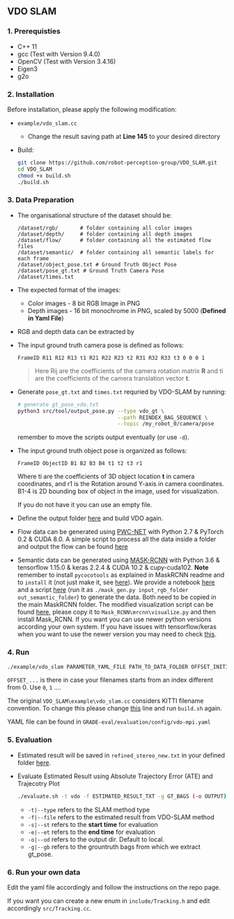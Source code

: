 ## VDO SLAM

### 1. Prerequisties

- C++ 11
- gcc (Test with Version 9.4.0)
- OpenCV (Test with Version 3.4.16)
- Eigen3
- g2o

### 2. Installation

Before installation, please apply the following modification:

- `example/vdo_slam.cc`
    - Change the result saving path at **Line 145** to your desired directory

- Build:
  ```bash
  git clone https://github.com/robot-perception-group/VDO_SLAM.git
  cd VDO_SLAM
  chmod +x build.sh
  ./build.sh
  ```

### 3. Data Preparation

- The organisational structure of the dataset should be:

  ```
  /dataset/rgb/       # folder containing all color images
  /dataset/depth/     # folder containing all depth images
  /dataset/flow/      # folder containing all the estimated flow files
  /dataset/semantic/  # folder containing all semantic labels for each frame
  /dataset/object_pose.txt # Ground Truth Object Pose
  /dataset/pose_gt.txt # Ground Truth Camera Pose
  /dataset/times.txt
  ```

- The expected format of the images:
    - Color images - 8 bit RGB Image in PNG
    - Depth images - 16 bit monochrome in PNG, scaled by 5000 (**Defined in Yaml File**)

- RGB and depth data can be extracted by 

- The input ground truth camera pose is defined as follows:

  ```
  FrameID R11 R12 R13 t1 R21 R22 R23 t2 R31 R32 R33 t3 0 0 0 1
  ```

  > Here Rij are the coefficients of the camera rotation matrix **R** and ti are the coefficients of the camera translation vector **t**.

- Generate `pose_gt.txt` and `times.txt` requried by VDO-SLAM by running:
  ```bash
  # generate gt_pose_vdo.txt
  python3 src/tool/output_pose.py --type vdo_gt \
                                  --path REINDEX_BAG_SEQUENCE \
                                  --topic /my_robot_0/camera/pose
  ```
  remember to move the scripts output eventually (or use `-d`).
  
- The input ground truth object pose is organized as follows:

  ```
  FrameID ObjectID B1 B2 B3 B4 t1 t2 t3 r1
  ```

  Where ti are the coefficients of 3D object location **t** in camera coordinates, and r1 is the Rotation around Y-axis in camera coordinates. B1-4 is 2D bounding box of object in the image, used for visualization.
  
  If you do not have it you can use an empty file.
  
- Define the output folder [here](https://github.com/robot-perception-group/VDO_SLAM/blob/master/example/vdo_slam.cc#L145) and build VDO again.

- Flow data can be generated using [PWC-NET](https://github.com/NVlabs/PWC-Net) with Python 2.7 & PyTorch 0.2 & CUDA 8.0.
  A simple script to process all the data inside a folder and output the flow can be found [here](https://github.com/robot-perception-group/GRADE-eval/tree/main/evaluation/src/script_pwc.py)

- Semantic data can be generated using [MASK-RCNN](https://github.com/matterport/Mask_RCNN) with Python 3.6 & tensorflow 1.15.0 & keras 2.2.4 & CUDA 10.2 & cupy-cuda102. **Note** remember to install `pycocotools` as explained in MaskRCNN readme and to `install` it (not just make it, see [here](https://github.com/matterport/Mask_RCNN/issues/1595)).
  We provide a notebook [here](https://github.com/robot-perception-group/GRADE-eval/blob/main/evaluation/src/maskrcnn/demo.ipynb) and a script [here](https://github.com/robot-perception-group/GRADE-eval/blob/main/evaluation/src/maskrcnn/mask_gen.py) (run it as `./mask_gen.py input_rgb_folder out_semantic_folder`) to generate the data. Both need to be copied in the main MaskRCNN folder. 
  The modified visualization script can be found [here](https://github.com/robot-perception-group/GRADE-eval/blob/main/evaluation/src/maskrcnn/visualize.py), please copy it to `Mask_RCNN\mrcnn\visualize.py` and then install Mask_RCNN.
  If you want you can use newer python versions according your own system. If you have issues with tensorflow/keras when you want to use the newer version you may need to check [this](https://github.com/matterport/Mask_RCNN/issues/2075#issuecomment-905845632).
  

### 4. Run

```bash
./example/vdo_slam PARAMETER_YAML_FILE PATH_TO_DATA_FOLDER OFFSET_INITIAL_FILENAME
```

`OFFSET_...` is there in case your filenames starts from an index different from 0. Use `0`, `1` ....

The original `VDO_SLAM\example\vdo_slam.cc` considers KITTI filename convention. To change this please change [this](https://github.com/robot-perception-group/VDO_SLAM/blob/master/example/vdo_slam.cc#L188) line and run `build.sh` again.

YAML file can be found in `GRADE-eval/evaluation/config/vdo-mpi.yaml`

### 5. Evaluation

- Estimated result will be saved in `refined_stereo_new.txt` in your defined folder [here](https://github.com/robot-perception-group/VDO_SLAM/blob/master/example/vdo_slam.cc#L145).
  
- Evaluate Estimated Result using Absolute Trajectory Error (ATE) and Trajecotry Plot
  ```bash
  ./evaluate.sh -t vdo -f ESTIMATED_RESULT_TXT -g GT_BAGS (-o OUTPUT) (-s 0.0) (-e 60.0)
  ```
    - `-t|--type` refers to the SLAM method type
    - `-f|--file` refers to the estimated result from VDO-SLAM method
    - `-s|--st` refers to the **start time** for evaluation
    - `-e|--et` refers to the **end time** for evaluation
    - `-o|--od` refers to the output dir. Default to local.
    - `-g|--gb` refers to the grountruth bags from which we extract gt_pose.
  
### 6. Run your own data

Edit the yaml file accordingly and follow the instructions on the repo page.

If you want you can create a new enum in `include/Tracking.h` and edit accordingly `src/Tracking.cc`.
